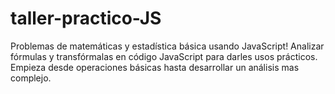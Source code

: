 # taller-practico-JS
Problemas de matemáticas y estadística básica usando JavaScript! Analizar fórmulas y transfórmalas en código JavaScript para darles usos prácticos. Empieza desde operaciones básicas hasta desarrollar un análisis mas complejo. 
